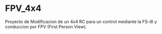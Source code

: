 # FPV_4x4
Proyecto de Modificacion de un 4x4 RC para un control mediante la FS-i6 y conduccion por FPV (First Person View).
